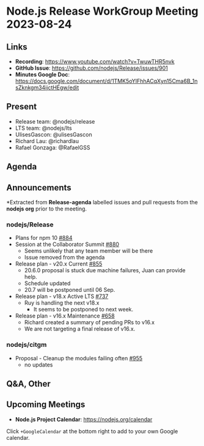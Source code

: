 # Node.js  Release WorkGroup Meeting 2023-08-24

## Links

* **Recording**:  https://www.youtube.com/watch?v=TwuwTHR5nvk
* **GitHub Issue**: https://github.com/nodejs/Release/issues/901
* **Minutes Google Doc**: https://docs.google.com/document/d/1TMK5oYIFhhACqXyn15Cma6B_1nsZknkgm34ijctHEgw/edit

## Present

* Release team: @nodejs/release
* LTS team: @nodejs/lts
* UlisesGascon: @ulisesGascon
* Richard Lau: @richardlau
* Rafael Gonzaga: @RafaelGSS

## Agenda

## Announcements

*Extracted from **Release-agenda** labelled issues and pull requests from the **nodejs org** prior to the meeting.

### nodejs/Release

* Plans for npm 10 [#884](https://github.com/nodejs/Release/issues/884)
* Session at the Collaborator Summit [#880](https://github.com/nodejs/Release/issues/880)
  * Seems unlikely that any team member will be there
  * Issue removed from the agenda
* Release plan - v20.x Current [#855](https://github.com/nodejs/Release/issues/855)
  * 20.6.0 proposal is stuck due machine failures, Juan can provide help.
  * Schedule updated
  * 20.7 will be postponed until 06 Sep.
* Release plan - v18.x Active LTS [#737](https://github.com/nodejs/Release/issues/737)
  * Ruy is handling the next v18.x
    * It seems to be postponed to next week.
* Release plan - v16.x Maintenance [#658](https://github.com/nodejs/Release/issues/658)
  * Richard created a summary of pending PRs to v16.x
  * We are not targeting a final release of v16.x.

### nodejs/citgm

* Proposal - Cleanup the modules failing often [#955](https://github.com/nodejs/citgm/issues/955)
  * no updates


## Q&A, Other

## Upcoming Meetings

* **Node.js Project Calendar**: <https://nodejs.org/calendar>

Click `+GoogleCalendar` at the bottom right to add to your own Google calendar.


